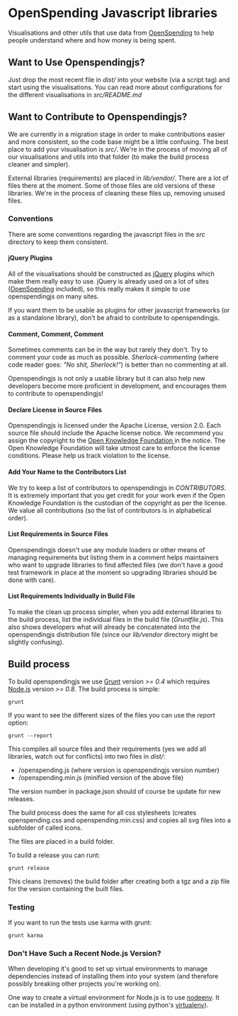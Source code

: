 # OpenSpending Javascript libraries

Visualisations and other utils that use data from [OpenSpending](http://openspending.org) to help people understand where and how money is being spent.

## Want to Use Openspendingjs?

Just drop the most recent file in *dist/* into your website (via a script tag) and start using the visualisations. You can read more about configurations for the different visualisations in *src/README.md*

## Want to Contribute to Openspendingjs?

We are currently in a migration stage in order to make contributions easier and more consistent, so the code base might be a little confusing. The best place to add your visualisation is *src/*. We're in the process of moving all of our visualisations and utils into that folder (to make the build process cleaner and simpler).

External libraries (requirements) are placed in *lib/vendor/*. There are a lot of files there at the moment. Some of those files are old versions of these libraries. We're in the process of cleaning these files up, removing unused files.

### Conventions

There are some conventions regarding the javascript files in the *src* directory to keep them consistent.

#### jQuery Plugins

All of the visualisations should be constructed as [jQuery](http://jquery.com) plugins which make them really easy to use. jQuery is already used on a lot of sites ([OpenSpending](http://openspending.org) included), so this really makes it simple to use openspendingjs on many sites.

If you want them to be usable as plugins for other javascript frameworks (or as a standalone library), don't be afraid to contribute to openspendingjs.

#### Comment, Comment, Comment

Sometimes comments can be in the way but rarely they don't. Try to comment your code as much as possible. *Sherlock-commenting* (where code reader goes: *"No shit, Sherlock!"*) is better than no commenting at all.

Openspendingjs is not only a usable library but it can also help new developers become more proficient in development, and encourages them to contribute to openspendingjs!

#### Declare License in Source Files

Openspendingjs is licensed under the Apache License, version 2.0. Each source file should include the Apache license notice. We recommend you assign the copyright to the [Open Knowledge Foundation ](http://okfn.org) in the notice. The Open Knowledge Foundation will take utmost care to enforce the license conditions. Please help us track violation to the license.

#### Add Your Name to the Contributors List

We try to keep a list of contributors to openspendingjs in *CONTRIBUTORS*. It is extremely important that you get credit for your work even if the Open Knowledge Foundation is the custodian of the copyright as per the license. We value all contributions (so the list of contributors is in alphabetical order).

#### List Requirements in Source Files

Openspendingjs doesn't use any module loaders or other means of managing requirements but listing them in a comment helps maintainers who want to upgrade libraries to find affected files (we don't have a good test framework in place at the moment so upgrading libraries should be done with care).

#### List Requirements Individually in Build File

To make the clean up process simpler, when you add external libraries to the build process, list the individual files in the build file (*Gruntfile.js*). This also shows developers what will already be concatenated into the openspendingjs distribution file (since our *lib/vendor* directory might be slightly confusing).

## Build process

To build openspendingjs we use [Grunt](http://gruntjs.com/) version *>= 0.4* which requires [Node.js](http://nodejs.org) version *>= 0.8*. The build process is simple:

    grunt

If you want to see the different sizes of the files you can use the *report* option:

    grunt --report

This compiles all source files and their requirements (yes we add all libraries, watch out for conflicts) into two files in *dist/*:

* <version>/openspending.js (where version is openspendingjs version number)
* <version>/openspending.min.js (minified version of the above file)

The version number in package.json should of course be update for new releases.

The build process does the same for all css stylesheets (creates openspending.css and openspending.min.css) and copies all svg files into a subfolder of <version> called icons.

The files are placed in a build folder.

To build a release you can runt:

    grunt release

This cleans (removes) the build folder after creating both a tgz and a zip file for the version containing the built files.

### Testing

If you want to run the tests use karma with grunt:

    grunt karma

### Don't Have Such a Recent Node.js Version?

When developing it's good to set up virtual environments to manage dependencies instead of installing them into your system (and therefore possibly breaking other projects you're working on).

One way to create a virtual environment for Node.js is to use [nodeenv](https://github.com/ekalinin/nodeenv). It can be installed in a python environment (using python's [virtualenv](http://www.virtualenv.org/)).
